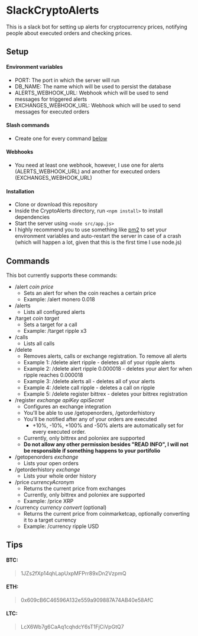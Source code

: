 # SlackCryptoAlerts

This is a slack bot for setting up alerts for cryptocurrency prices, notifying people about executed orders and checking prices.

## Setup
#### Environment variables
* PORT: The port in which the server will run
* DB_NAME: The name which will be used to persist the database
* ALERTS_WEBHOOK_URL: Webhook which will be used to send messages for triggered alerts
* EXCHANGES_WEBHOOK_URL: Webhook which will be used to send messages for executed orders

#### Slash commands
* Create one for every command [below](#commands)

#### Webhooks
* You need at least one webhook, however, I use one for alerts (ALERTS_WEBHOOK_URL) and another for executed orders (EXCHANGES_WEBHOOK_URL)

#### Installation
* Clone or download this repository
* Inside the CryptoAlerts directory, run `<npm install>` to install dependencies
* Start the server using `<node src/app.js>`
* I highly recommend you to use something like [pm2](https://github.com/Unitech/pm2) to set your environment variables and auto-restart the server in case of a crash (which will happen a lot, given that this is the first time I use node.js)

## Commands
This bot currently supports these commands:
* /alert *coin* *price*
  * Sets an alert for when the coin reaches a certain price
  * Example: /alert monero 0.018
* /alerts
  * Lists all configured alerts
* /target *coin* *target*
  * Sets a target for a call
  * Example: /target ripple x3
* /calls
  * Lists all calls
* /delete
  * Removes alerts, calls or exchange registration. To remove all alerts
  * Example 1: /delete alert ripple - deletes all of your ripple alerts
  * Example 2: /delete alert ripple 0.000018 - deletes your alert for when ripple reaches 0.000018
  * Example 3: /delete alerts all - deletes all of your alerts
  * Example 4: /delete call ripple - deletes a call on ripple
  * Example 5: /delete register bittrex - deletes your bittrex registration
* /register *exchange* *apiKey* *apiSecret*
  * Configures an exchange integration
  * You'll be able to use /getopenorders, /getorderhistory
  * You'll be notified after any of your orders are executed
    * +10%, -10%, +100% and -50% alerts are automatically set for every executed order.
  * Currently, only bittrex and poloniex are supported
  * **Do not allow any other permission besides "READ INFO", I will not be responsible if something happens to your portifolio**
* /getopenorders *exchange*
  * Lists your open orders
* /getorderhistory *exchange*
  * Lists your whole order history
* /price *currencyAcronym*
  * Returns the current price from exchanges
  * Currently, only bittrex and poloniex are supported
  * Example: /price XRP
* /currency *currency* *convert* (optional)
  * Returns the current price from coinmarketcap, optionally converting it to a target currency
  * Example: /currency ripple USD

## Tips
  
#### BTC:
> 1JZs2fXp14qhLapUxpMFPrr89xDn2VzpmQ

#### ETH:
> 0x609cB6C46596A132e559a909887A74AB40e58AfC

#### LTC:
> LcX6Wb7g6CaAq1cqhdcY6sT1FjCiVpGtQ7
